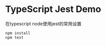 TypeScript Jest Demo
===========================

在typescript node使用jest的常用设置

```
npm install
npm test
```
